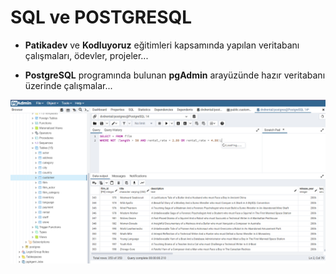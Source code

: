 # SQL ve POSTGRESQL 

-  <b>Patikadev</b> ve <b>Kodluyoruz</b> eğitimleri kapsamında yapılan veritabanı çalışmaları, ödevler, projeler...

- <b> PostgreSQL</b> programında bulunan  <b> pgAdmin</b> arayüzünde hazır veritabanı üzerinde çalışmalar...

![pgAdmin](/pgAdmin.png)